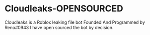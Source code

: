 # Cloudleaks-OPENSOURCED
Cloudleaks is a Roblox leaking file bot
Founded And Programmed by Reno#0943
I have open sourced the bot by decision.
